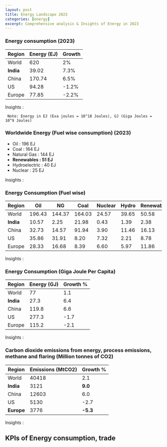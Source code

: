 ```yaml
---
layout: post
title: Energy Landscape 2023
categories: [energy]
excerpt: Comprehensive analysis & Insights of Energy in 2023
---
```


### Energy consumption (2023)

| Region | Energy (EJ) | Growth |
| --- | ---- | ---|
| World | 620 | 2% |
| **India** | 39.02 | 7.3%|
| China | 170.74 | 6.5% |
| US | 94.28 | -1.2% |
| Europe | 77.85 |-2.2% |

Insights : 

` Note: Energy in EJ (Exa joules = 10^18 Joules), GJ (Giga Joules = 10^9 Joules)`


### Worldwide Energy (Fuel wise consumption) (2023)
- Oil : 196 EJ
- Coal : 164 EJ
- Natural Gas : 144 EJ
- **Renewables : 51 EJ**
- Hydroelectric : 40 EJ 
- Nuclear : 25 EJ

Insights : 

###  Energy Consumption (Fuel wise)

|Region | Oil | NG | Coal | Nuclear | Hydro | Renewables | Total | 
| --- | --- | -- | -- | -- | -- | -- | --|
| World | 196.43 |144.37|164.03| 24.57|39.65 | 50.58 |619.63 |
| **India** | 10.57| 2.25|21.98|0.43|1.39|2.38|39.02|
| China | 32.73 |14.57 |91.94|3.90|11.46|16.13|170.74|
| US | 35.86 |31.91|8.20|7.32|2.21|8.78|94.28|
| Europe | 28.33|16.68|8.39|6.60|5.97|11.86|77.85|

Insights : 

### Energy Consumption (Giga Joule Per Capita)

| Region | Energy (GJ) | Growth % |
| - | - | - |
| World | 77 | 1.1 |
| **India** | 27.3 | 6.4|
| China | 119.8 | 6.6|
| US | 277.3 | -1.7 |
| Europe | 115.2 | -2.1 |

Insights : 

### Carbon dioxide emissions from energy, process emissions, methane and flaring (Million tonnes of CO2)

| Region | Emissions (MtCO2) | Growth % |
| - | - | - |
| World | 40418 | 2.1 |
| **India** | 3121 | **9.0**|
| China | 12603 | 6.0|
| US | 5130 | -2.7 |
| **Europe** | 3776 | **-5.3** |

Insights : 

## KPIs of Energy consumption, trade